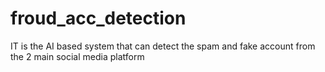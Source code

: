 # froud_acc_detection
IT is the AI based system that can detect the spam and fake account from the  2 main social media platform 
